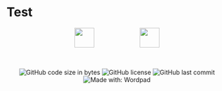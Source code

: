 # Test #

<p align="center">
<img src="https://www.mcselec.com/images/stories/mcse/avr_logo.png" height="45" hspace="50">
<img src="https://edasim.com/wp-content/uploads/2020/06/edasim-integrating-ideas-logo-proteus.png" height="45" hspace="50">
</p>

<br />
<p align="center">
<img alt="GitHub code size in bytes" src="https://img.shields.io/github/languages/code-size/kiedtl/winfetch.svg">
<img alt="GitHub license" src="https://img.shields.io/github/license/kiedtl/winfetch.svg">
<img alt="GitHub last commit" src="https://img.shields.io/github/last-commit/kiedtl/winfetch.svg">
<img alt="Made with: Wordpad" src="https://img.shields.io/badge/made%20with-wordpad-blue.svg">
</p>

